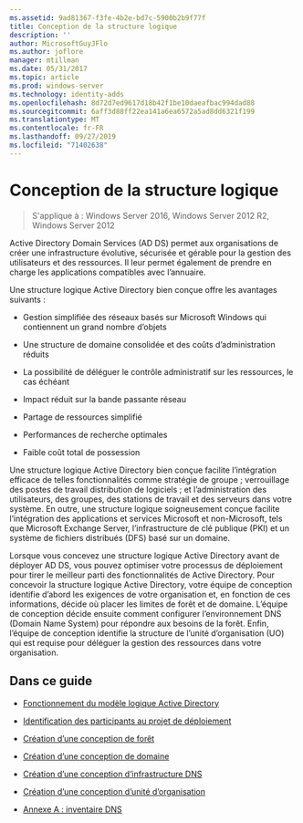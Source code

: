 ```yaml
---
ms.assetid: 9ad81367-f3fe-4b2e-bd7c-5900b2b9f77f
title: Conception de la structure logique
description: ''
author: MicrosoftGuyJFlo
ms.author: joflore
manager: mtillman
ms.date: 05/31/2017
ms.topic: article
ms.prod: windows-server
ms.technology: identity-adds
ms.openlocfilehash: 8d72d7ed9617d18b42f1be10daeafbac994dad88
ms.sourcegitcommit: 6aff3d88ff22ea141a6ea6572a5ad8dd6321f199
ms.translationtype: MT
ms.contentlocale: fr-FR
ms.lasthandoff: 09/27/2019
ms.locfileid: "71402638"
---
```

# <a name="designing-the-logical-structure"></a>Conception de la structure logique

>S'applique à : Windows Server 2016, Windows Server 2012 R2, Windows Server 2012

Active Directory Domain Services (AD DS) permet aux organisations de créer une infrastructure évolutive, sécurisée et gérable pour la gestion des utilisateurs et des ressources. Il leur permet également de prendre en charge les applications compatibles avec l’annuaire.  
  
Une structure logique Active Directory bien conçue offre les avantages suivants :  
  
-   Gestion simplifiée des réseaux basés sur Microsoft Windows qui contiennent un grand nombre d’objets  
  
-   Une structure de domaine consolidée et des coûts d’administration réduits  
  
-   La possibilité de déléguer le contrôle administratif sur les ressources, le cas échéant  
  
-   Impact réduit sur la bande passante réseau  
  
-   Partage de ressources simplifié  
  
-   Performances de recherche optimales  
  
-   Faible coût total de possession  
  
Une structure logique Active Directory bien conçue facilite l’intégration efficace de telles fonctionnalités comme stratégie de groupe ; verrouillage des postes de travail distribution de logiciels ; et l’administration des utilisateurs, des groupes, des stations de travail et des serveurs dans votre système. En outre, une structure logique soigneusement conçue facilite l’intégration des applications et services Microsoft et non-Microsoft, tels que Microsoft Exchange Server, l’infrastructure de clé publique (PKI) et un système de fichiers distribués (DFS) basé sur un domaine.  
  
Lorsque vous concevez une structure logique Active Directory avant de déployer AD DS, vous pouvez optimiser votre processus de déploiement pour tirer le meilleur parti des fonctionnalités de Active Directory. Pour concevoir la structure logique Active Directory, votre équipe de conception identifie d’abord les exigences de votre organisation et, en fonction de ces informations, décide où placer les limites de forêt et de domaine. L’équipe de conception décide ensuite comment configurer l’environnement DNS (Domain Name System) pour répondre aux besoins de la forêt. Enfin, l’équipe de conception identifie la structure de l’unité d’organisation (UO) qui est requise pour déléguer la gestion des ressources dans votre organisation.  
  
## <a name="in-this-guide"></a>Dans ce guide  
  
-   [Fonctionnement du modèle logique Active Directory](../../ad-ds/plan/Understanding-the-Active-Directory-Logical-Model.md)  
  
-   [Identification des participants au projet de déploiement](../../ad-ds/plan/Identifying-the-Deployment-Project-Participants.md)  
  
-   [Création d’une conception de forêt](../../ad-ds/plan/Creating-a-Forest-Design.md)  
  
-   [Création d’une conception de domaine](../../ad-ds/plan/Creating-a-Domain-Design.md)  
  
-   [Création d’une conception d’infrastructure DNS](../../ad-ds/plan/Creating-a-DNS-Infrastructure-Design.md)  
  
-   [Création d’une conception d’unité d’organisation](../../ad-ds/plan/Creating-an-Organizational-Unit-Design.md)  
  
-   [Annexe A : inventaire DNS](../../ad-ds/plan/Appendix-A--DNS-Inventory.md)  
  


